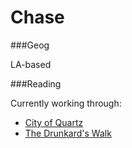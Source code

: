 # Chase

###Geog

LA-based

###Reading

Currently working through:
- [City of Quartz](https://www.amazon.com/City-Quartz-Excavating-Future-Angeles/dp/1844675688) 
- [The Drunkard's Walk](https://www.amazon.com/Drunkards-Walk-Randomness-Rules-Lives/dp/0307275175/ref=sr_1_2?s=books&ie=UTF8&qid=1512105860&sr=1-2&keywords=mlodinow)

